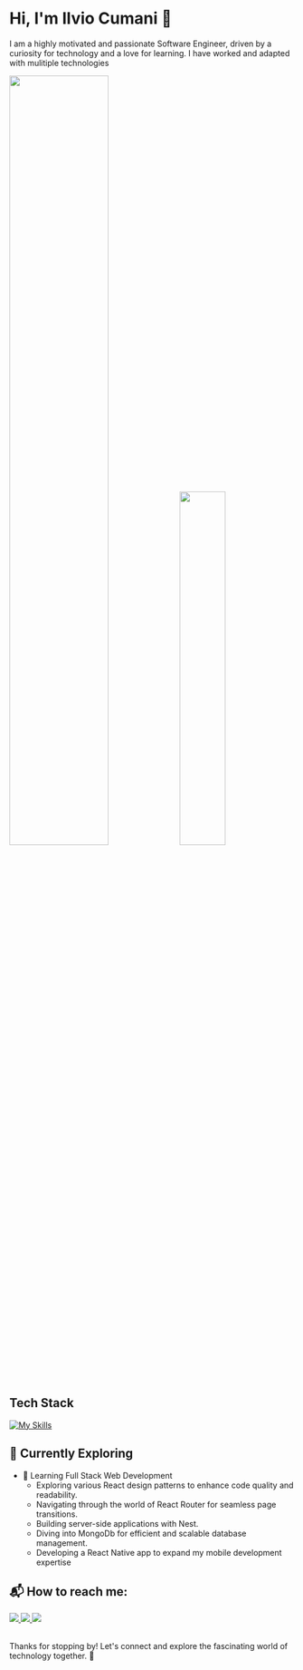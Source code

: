 # Hi, I'm Ilvio Cumani 👋

I am a highly motivated and passionate Software Engineer, driven by a curiosity for technology and a love for learning. I have worked and adapted with mulitiple technologies 


<p>
	<img src="https://github-readme-stats.vercel.app/api?username=IlviCumani&theme=react&show_icons=true&hide_border=true&count_private=true" width="59%"/>
	<img src="https://github-readme-stats.vercel.app/api/top-langs/?username=IlviCumani&layout=donut&theme=react&hide_border=true&exclude_repo=TrafficPrediction&langs_count=4" width="40%" />
</p>



## Tech Stack
[![My Skills](https://skillicons.dev/icons?i=react,redux,js,typescript,html,css,scss,tailwind,bootstrap,vite,npm,nodejs,nextjs,nestjs,mongodb,postman,figma,java,python,opencv,firebase,mysql,postgres,c,cpp,unreal)](https://skillicons.dev)

## 🌱 Currently Exploring

- 🚀 Learning Full Stack Web Development
  - Exploring various React design patterns to enhance code quality and readability.
  - Navigating through the world of React Router for seamless page transitions.
  - Building server-side applications with Nest.
  - Diving into MongoDb for efficient and scalable database management.
  - Developing a React Native app to expand my mobile development expertise

## 📬 How to reach me:

<div>

  <a href="https://www.linkedin.com/in/ilvio-cumani-669788239/" style="text-decorations:none; color:inherit;">
	<img src="https://skillicons.dev/icons?i=linkedin"/>
  </a>
	
  <a href="https://mail.google.com/mail/?view=cm&fs=1&to=ilvicumani@gmail.com" style="text-decorations:none; color:inherit;" >
    <img src="https://skillicons.dev/icons?i=gmail"/>
  </a>

  <a href="https://stackoverflow.com/users/24251157/ilvi-cumani" style="text-decorations:none; color:inherit;" >
    <img src="https://skillicons.dev/icons?i=stackoverflow"/>
  </a>
 
</div>

<br/>

Thanks for stopping by! Let's connect and explore the fascinating world of technology together. 🚀



<!--

Here are some ideas to get you started:



![Ilvi Cumani's Github Stats](https://github-readme-stats.vercel.app/api?username=IlviCumani&theme=react&show_icons=true&hide_border=true&count_private=true)
![Top Langs](https://github-readme-stats.vercel.app/api/top-langs/?username=IlviCumani&layout=donut&theme=react&hide_border=true&exclude_repo=TrafficPrediction&langs_count=4)

  ## 🔗 Connect with me in other social medias:
  
  <a href="https://discord.com/users/948288889653698571" >
    <img src="https://skillicons.dev/icons?i=discord"/>
  </a>

 <a href='https://www.instagram.com/ilv_cumani/' >
    <img src="https://skillicons.dev/icons?i=instagram"/>
  </a>

- 🔭 I’m currently working on ...
- 🌱 I’m currently learning ...
- 👯 I’m looking to collaborate on ...
- 🤔 I’m looking for help with ...
- 😄 Pronouns: ...
- ⚡ Fun fact: ...
-->
